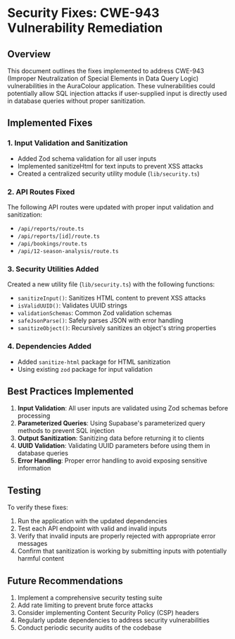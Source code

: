 # Security Fixes: CWE-943 Vulnerability Remediation

## Overview

This document outlines the fixes implemented to address CWE-943 (Improper Neutralization of Special Elements in Data Query Logic) vulnerabilities in the AuraColour application. These vulnerabilities could potentially allow SQL injection attacks if user-supplied input is directly used in database queries without proper sanitization.

## Implemented Fixes

### 1. Input Validation and Sanitization

- Added Zod schema validation for all user inputs
- Implemented sanitizeHtml for text inputs to prevent XSS attacks
- Created a centralized security utility module (`lib/security.ts`)

### 2. API Routes Fixed

The following API routes were updated with proper input validation and sanitization:

- `/api/reports/route.ts`
- `/api/reports/[id]/route.ts`
- `/api/bookings/route.ts`
- `/api/12-season-analysis/route.ts`

### 3. Security Utilities Added

Created a new utility file (`lib/security.ts`) with the following functions:

- `sanitizeInput()`: Sanitizes HTML content to prevent XSS attacks
- `isValidUUID()`: Validates UUID strings
- `validationSchemas`: Common Zod validation schemas
- `safeJsonParse()`: Safely parses JSON with error handling
- `sanitizeObject()`: Recursively sanitizes an object's string properties

### 4. Dependencies Added

- Added `sanitize-html` package for HTML sanitization
- Using existing `zod` package for input validation

## Best Practices Implemented

1. **Input Validation**: All user inputs are validated using Zod schemas before processing
2. **Parameterized Queries**: Using Supabase's parameterized query methods to prevent SQL injection
3. **Output Sanitization**: Sanitizing data before returning it to clients
4. **UUID Validation**: Validating UUID parameters before using them in database queries
5. **Error Handling**: Proper error handling to avoid exposing sensitive information

## Testing

To verify these fixes:

1. Run the application with the updated dependencies
2. Test each API endpoint with valid and invalid inputs
3. Verify that invalid inputs are properly rejected with appropriate error messages
4. Confirm that sanitization is working by submitting inputs with potentially harmful content

## Future Recommendations

1. Implement a comprehensive security testing suite
2. Add rate limiting to prevent brute force attacks
3. Consider implementing Content Security Policy (CSP) headers
4. Regularly update dependencies to address security vulnerabilities
5. Conduct periodic security audits of the codebase